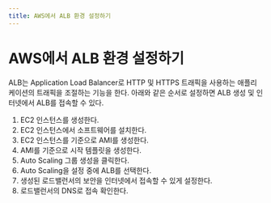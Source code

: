 ```yaml
---
title: AWS에서 ALB 환경 설정하기
---
```


# AWS에서 ALB 환경 설정하기

ALB는 Application Load Balancer로 HTTP 및 HTTPS 트래픽을 사용하는 애플리케이션의 트래픽을 조절하는 기능을 한다. 아래와 같은 순서로 설정하면 ALB 생성 및 인터넷에서 ALB를 접속할 수 있다.

1. EC2 인스턴스를 생성한다.
1. EC2 인스턴스에서 소프트웨어를 설치한다.
1. EC2 인스턴스를 기준으로 AMI를 생성한다.
1. AMI를 기준으로 시작 템플릿을 생성한다.
1. Auto Scaling 그룹 생성을 클릭한다.
1. Auto Scaling을 설정 중에 ALB를 선택한다.
1. 생성된 로드밸런서의 보안을 인터넷에서 접속할 수 있게 설정한다.
1. 로드밸런서의 DNS로 접속 확인한다.
